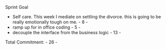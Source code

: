Sprint Goal

 - Self care. This week I mediate on settling the divorce. this is going to be really emotionally tough on me. - 8 -
 - ramp up for in office coding - 5 -
 - decouple the interface from the business logic - 13 -

Total Commitment: - 26 -
